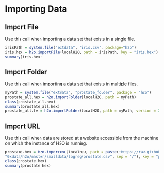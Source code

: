 # Importing Data

## Import File

Use this call when importing a data set that exists in a single file.

```r
irisPath = system.file("extdata", "iris.csv", package="h2o")
iris.hex = h2o.importFile(localH2O, path = irisPath, key = "iris.hex")
summary(iris.hex)
```

## Import Folder

Use this call when importing a data set that exists in multiple files.

```r
myPath = system.file("extdata", "prostate_folder", package = "h2o")
prostate_all.hex = h2o.importFolder(localH2O, path = myPath)
class(prostate_all.hex)
summary(prostate_all.hex)
prostate_all.fv = h2o.importFolder(localH2O, path = myPath, version = 2)
```

## Import URL

Use this call when data are stored at a website accessible from the machine on which the
instance of H2O is running.

```r
prostate.hex = h2o.importURL(localH2O, path = paste("https://raw.github.com",
"0xdata/h2o/master/smalldata/logreg/prostate.csv", sep = "/"), key = "prostate.hex")
class(prostate.hex)
summary(prostate.hex)
```


